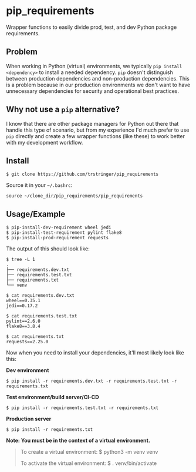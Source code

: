 # pip_requirements

Wrapper functions to easily divide prod, test, and dev Python package requirements.

## Problem

When working in Python (virtual) environments, we typically `pip install <dependency>` to install a needed dependency. `pip` doesn't distinguish between production dependencies and non-production dependencies. This is a problem because in our production environments we don't want to have unnecessary dependencies for security and operational best practices.

## Why not use a `pip` alternative?

I know that there are other package managers for Python out there that handle this type of scenario, but from my experience I'd much prefer to use `pip` directly and create a few wrapper functions (like these) to work better with my development workflow.

## Install

```
$ git clone https://github.com/trstringer/pip_requirements
```

Source it in your `~/.bashrc`:

```
source ~/clone_dir/pip_requirements/pip_requirements
```

## Usage/Example

```
$ pip-install-dev-requirement wheel jedi
$ pip-install-test-requirement pylint flake8
$ pip-install-prod-requirement requests
```

The output of this should look like:

```
$ tree -L 1
.
├── requirements.dev.txt
├── requirements.test.txt
├── requirements.txt
└── venv

$ cat requirements.dev.txt
wheel==0.35.1
jedi==0.17.2

$ cat requirements.test.txt
pylint==2.6.0
flake8==3.8.4

$ cat requirements.txt
requests==2.25.0
```

Now when you need to install your dependencies, it'll most likely look like this:

**Dev environment**

```
$ pip install -r requirements.dev.txt -r requirements.test.txt -r requirements.txt
```

**Test environment/build server/CI-CD**

```
$ pip install -r requirements.test.txt -r requirements.txt
```

**Production server**

```
$ pip install -r requirements.txt
```

**Note: You must be in the context of a virtual environment.**

> To create a virtual environment:
>    $ python3 -m venv venv
> 
> To activate the virtual environment:
>    $ . venv/bin/activate
